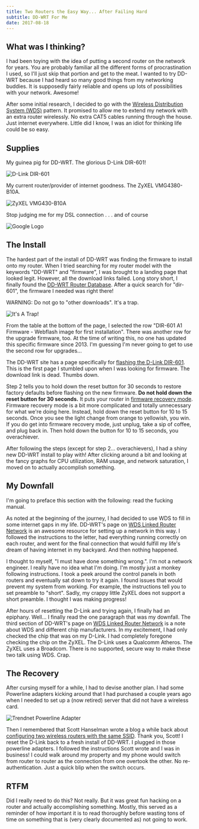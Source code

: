 ```yaml
---
title: Two Routers the Easy Way... After Failing Hard
subtitle: DD-WRT For Me
date: 2017-08-18
---
```


## What was I thinking?

I had been toying with the idea of putting a second router on the network for years. You are probably familiar all the different forms of procrastination I used, so I'll just skip that portion and get to the meat. I wanted to try DD-WRT because I had heard so many good things from my networking buddies. It is supposedly fairly reliable and opens up lots of possibilities with your network. Awesome!

After some initial research, I decided to go with the [Wireless Distribution System (WDS)](https://www.dd-wrt.com/wiki/index.php/WDS) pattern. It promised to allow me to extend my network with an extra router wirelessly. No extra CAT5 cables running through the house. Just internet everywhere. Little did I know, I was an idiot for thinking life could be so easy.

## Supplies

My guinea pig for DD-WRT. The glorious D-Link DIR-601!

![D-Link DIR-601](/images/DLinkDIR601.jpg)

My current router/provider of internet goodness. The ZyXEL VMG4380-B10A.

![ZyXEL VMG430-B10A](/images/ZyXELVMG4380.jpg)

Stop judging me for my DSL connection . . . and of course

![Google Logo](/images/googlelogo.png)

## The Install

The hardest part of the install of DD-WRT was finding the firmware to install onto my router. When I tried searching for my router model with the keywords "DD-WRT" and "firmware", I was brought to a landing page that looked legit. However, all the download links failed. Long story short, I finally found the [DD-WRT Router Database](http://dd-wrt.com/site/support/router-database). After a quick search for "dir-601", the firmware I needed was right there!

WARNING: Do not go to "other downloads". It's a trap.

![It's A Trap!](/images/ItsATrap.jpg)

From the table at the bottom of the page, I selected the row "DIR-601 A1 Firmware - Webflash image for first installation". There was another row for the upgrade firmware, too. At the time of writing this, no one has updated this specific firmware since 2013. I'm guessing I'm never going to get to use the second row for upgrades...

The DD-WRT site has a page specifically for [flashing the D-Link DIR-601](http://dd-wrt.com/wiki/index.php/DIR-601). This is the first page I stumbled upon when I was looking for firmware. The download link is dead. Thumbs down.

Step 2 tells you to hold down the reset button for 30 seconds to restore factory defaults before flashing on the new firmware. **Do not hold down the reset button for 30 seconds.** It puts your router in [firmware recovery mode](https://superuser.com/questions/809333/d-link-blinking-orange-light-and-cannot-access-router-ip). Firmware recovery mode is a bit more complicated and totally unnecessary for what we're doing here. Instead, hold down the reset button for 10 to 15 seconds. Once you see the light change from orange to yellowish, you win. If you do get into firmware recovery mode, just unplug, take a sip of coffee, and plug back in. Then hold down the button for 10 to 15 seconds, you overachiever.

After following the steps (except for step 2... overachievers), I had a shiny new DD-WRT install to play with! After clicking around a bit and looking at the fancy graphs for CPU utilization, RAM usage, and network saturation, I moved on to actually accomplish something.

## My Downfall

I'm going to preface this section with the following: read the fucking manual.

As noted at the beginning of the journey, I had decided to use WDS to fill in some internet gaps in my life. DD-WRT's page on [WDS Linked Router Network](https://www.dd-wrt.com/wiki/index.php/WDS) is an awesome resource for setting up a network in this way. I followed the instructions to the letter, had everything running correctly on each router, and went for the final connection that would fulfill my life's dream of having internet in my backyard. And then nothing happened.

I thought to myself, "I must have done something wrong.". I'm not a network engineer. I really have no idea what I'm doing. I'm mostly just a monkey following instructions. I took a peek around the control panels in both routers and eventually sat down to try it again. I found issues that would prevent my system from working. For example, the instructions tell you to set preamble to "short". Sadly, my crappy little ZyXEL does not support a short preamble. I thought I was making progress!

After hours of resetting the D-Link and trying again, I finally had an epiphany. Well... I finally read the one paragraph that was my downfall. The third section of DD-WRT's page on [WDS Linked Router Network](https://www.dd-wrt.com/wiki/index.php/WDS) is a note about WDS and different chip manufacturers. In my excitement, I had only checked the chip that was on my D-Link. I had completely foregone checking the chip on the ZyXEL. The D-Link uses a Qualcomm Atheros. The ZyXEL uses a Broadcom. There is no supported, secure way to make these two talk using WDS. Crap.

## The Recovery

After cursing myself for a while, I had to devise another plan. I had some Powerline adapters kicking around that I had purchased a couple years ago when I needed to set up a (now retired) server that did not have a wireless card.

![Trendnet Powerline Adapter](/images/TrendnetPowerline.jpg)

Then I remembered that Scott Hanselman wrote a blog a while back about [configuring two wireless routers with the same SSID](https://www.hanselman.com/blog/ConfiguringTwoWirelessRoutersWithOneSSIDNetworkNameAtHomeForFreeRoaming.aspx). Thank you, Scott! I reset the D-Link back to a fresh install of DD-WRT. I plugged in those powerline adapters. I followed the instructions Scott wrote and I was in business! I could walk around my property and my phone would switch from router to router as the connection from one overtook the other. No re-authentication. Just a quick blip when the switch occurs.

## RTFM

Did I really need to do this? Not really. But it was great fun hacking on a router and actually accomplishing something. Mostly, this served as a reminder of how important it is to read thoroughly before wasting tons of time on something that is (very clearly documented as) not going to work.

